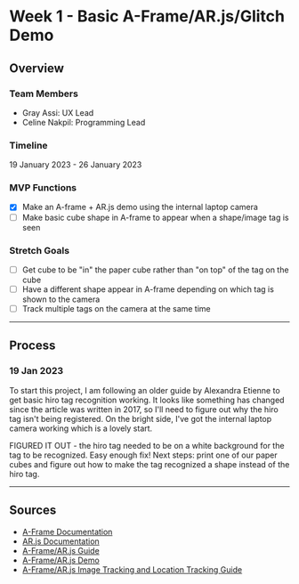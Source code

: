 # Week 1 - Basic A-Frame/AR.js/Glitch Demo

## Overview

### Team Members

- Gray Assi: UX Lead
- Celine Nakpil: Programming Lead

### Timeline

19 January 2023 - 26 January 2023

### MVP Functions

- [x] Make an A-frame + AR.js demo using the internal laptop camera
- [ ] Make basic cube shape in A-frame to appear when a shape/image tag is seen

### Stretch Goals

- [ ] Get cube to be "in" the paper cube rather than "on top" of the tag on the cube
- [ ] Have a different shape appear in A-frame depending on which tag is shown to the camera
- [ ] Track multiple tags on the camera at the same time

---

## Process

### 19 Jan 2023

To start this project, I am following an older guide by Alexandra Etienne to get basic hiro tag recognition working. It looks like something has changed since the article was written in 2017, so I'll need to figure out why the hiro tag isn't being registered. On the bright side, I've got the internal laptop camera working which is a lovely start.

FIGURED IT OUT - the hiro tag needed to be on a white background for the tag to be recognized. Easy enough fix! Next steps: print one of our paper cubes and figure out how to make the tag recognized a shape instead of the hiro tag.

---

## Sources

- [A-Frame Documentation](https://aframe.io/docs/1.4.0/introduction/)
- [AR.js Documentation](https://ar-js-org.github.io/AR.js-Docs/)
- [A-Frame/AR.js Guide](https://aframe.io/blog/arjs/)
- [A-Frame/AR.js Demo](https://medium.com/arjs/augmented-reality-in-10-lines-of-html-4e193ea9fdbf)
- [A-Frame/AR.js Image Tracking and Location Tracking Guide](https://aframe.io/blog/arjs3/)
